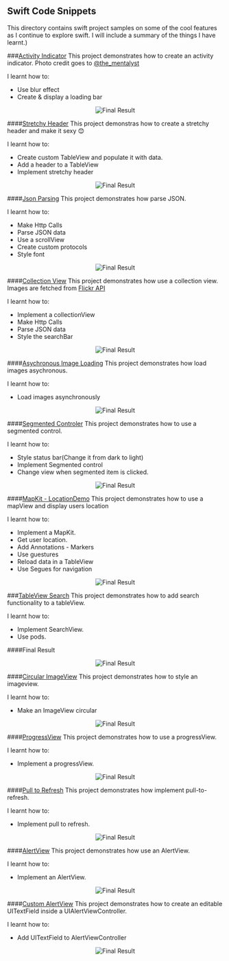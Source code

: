 Swift Code Snippets
-----------------------
This directory contains swift project samples on some of the cool features as I continue to explore swift. I will include a summary of the things I have learnt.)

###[Activity Indicator](https://github.com/kioko/swift-code-snippets/tree/master/Activity%20Indicator)
This project demonstrates how to create an activity indicator. Photo credit goes to [@the_mentalyst](http://www.thementalyst.net/)

I learnt how to:

* Use blur effect
* Create & display a loading bar

<p align="center">
  <img src="https://github.com/kioko/swift-code-snippets/blob/master/Activity%20Indicator/artwork/loadingBar.png?raw=true" alt="Final Result"/>
</p>

####[Stretchy Header](https://github.com/kioko/swift-code-snippets/tree/master/StreachyHeaders)
This project demonstras how to create a stretchy header and make it sexy 😊

I learnt how to:

* Create custom TableView and populate it with data.
* Add a header to a TableView
* Implement stretchy header

<p align="center">
  <img src="https://github.com/kioko/swift-code-snippets/blob/master/StreachyHeaders/artwork/appDemo.gif?raw=true" alt="Final Result"/>
</p>

####[Json Parsing](https://github.com/kioko/swift-code-snippets/tree/master/JsonParsing)
This project demonstrates how parse JSON.

I learnt how to:

* Make Http Calls
* Parse JSON data
* Use a scrollView
* Create custom protocols
* Style font

<p align="center">
  <img src="https://github.com/kioko/swift-code-snippets/blob/master/JsonParsing/artwork/JsonParsingDemo.gif?raw=true" alt="Final Result"/>
</p>

####[Collection View](https://github.com/kioko/swift-code-snippets/tree/master/CollectionViewDemo)
This project demonstrates how use a collection view. Images are fetched from [Flickr API](https://www.flickr.com/services/api/)

I learnt how to:

* Implement a collectionView
* Make Http Calls
* Parse JSON data
* Style the searchBar

<p align="center">
  <img src="https://github.com/kioko/swift-code-snippets/blob/master/CollectionViewDemo/artwork/CollectionViewDemo.gif?raw=true" alt="Final Result"/>
</p>

####[Asychronous Image Loading](https://github.com/kioko/swift-code-snippets/tree/master/CollectionViewDemo)
This project demonstrates how load images asychronous.

I learnt how to:

* Load images asynchronously

<p align="center">
  <img src="https://github.com/kioko/swift-code-snippets/blob/master/CollectionViewDemo/artwork/AsyncImageLoading.gif?raw=true" alt="Final Result"/>
</p>

####[Segmented Controler](https://github.com/kioko/swift-code-snippets/tree/master/Segmented%20Controller)
This project demonstrates how to use a segmented control.

I learnt how to:

* Style status bar(Change it from dark to light)
* Implement Segmented control
* Change view when segmented item is clicked.

<p align="center">
  <img src="https://github.com/kioko/swift-code-snippets/blob/master/Segmented%20Controller/artwork/Segmented%20ControlView.png?raw=true" alt="Final Result"/>
</p>

####[MapKit - LocationDemo](https://github.com/kioko/swift-code-snippets/tree/master/LocationDemo)
This project demonstrates how to use a mapView and display users location

I learnt how to:

* Implement a MapKit.
* Get user location.
* Add Annotations - Markers
* Use guestures
* Reload data in a TableView
* Use Segues for navigation

<p align="center">
  <img src="https://github.com/kioko/swift-code-snippets/blob/master/LocationDemo/artwork/LocationAdded.png?raw=true" alt="Final Result"/>
</p>

###[TableView Search](https://github.com/kioko/swift-code-snippets/tree/master/TableViewSearch)
This project demonstrates how to add search functionality to a tableView.

I learnt how to:

* Implement SearchView.
* Use pods.

####Final Result

<p align="center">
  <img src="https://github.com/kioko/swift-code-snippets/blob/master/TableViewSearch/artwork/TableViewSearch.gif?raw=true" alt="Final Result"/>
</p>


####[Circular ImageView](https://github.com/kioko/swift-code-snippets/tree/master/CircularImageView)
This project demonstrates how to style an imageview.

I learnt how to:

* Make an ImageView circular

<p align="center">
  <img src="https://github.com/kioko/swift-code-snippets/blob/master/CircularImageView/artwork/CircularImageView.png?raw=true" alt="Final Result"/>
</p>

####[ProgressView](https://github.com/kioko/swift-code-snippets/tree/master/ProgressView)
This project demonstrates how to use a progressView.

I learnt how to:

* Implement a progressView.

<p align="center">
  <img src="https://github.com/kioko/swift-code-snippets/blob/master/ProgressView/artwork/progressBar.png?raw=true" alt="Final Result"/>
</p>

####[Pull to Refresh](https://github.com/kioko/swift-code-snippets/tree/master/PullToRefresh)
This project demonstrates how implement pull-to-refresh.

I learnt how to:

* Implement pull to refresh.

<p align="center">
  <img src="https://github.com/kioko/swift-code-snippets/blob/master/PullToRefresh/artwork/PullToRefresh.gif?raw=true" alt="Final Result"/>
</p>

####[AlertView](https://github.com/kioko/swift-code-snippets/tree/master/AlertView)
This project demonstrates how use an AlertView.

I learnt how to:

* Implement an AlertView.

<p align="center">
  <img src="https://github.com/kioko/swift-code-snippets/blob/master/AlertView/artwork/AlertView.png?raw=true" alt="Final Result"/>
</p>

####[Custom AlertView](https://github.com/kioko/swift-code-snippets/tree/master/CusstomAlertView)
This project demonstrates how to create an editable UITextField inside a UIAlertViewController.

I learnt how to:

* Add UITextField to AlertViewController

<p align="center">
  <img src="https://github.com/kioko/swift-code-snippets/blob/master/CusstomAlertView/artwork/CustomAlertViewController.png?raw=true" alt="Final Result"/>
</p>



